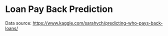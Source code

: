 # Loan Pay Back Prediction

Data source: https://www.kaggle.com/sarahvch/predicting-who-pays-back-loans/
